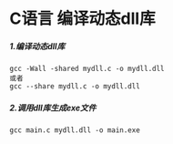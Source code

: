 # C语言 编译动态dll库

##### 1.编译动态dll库

	gcc -Wall -shared mydll.c -o mydll.dll
	或者
	gcc --share mydll.c -o mydll.dll
	
##### 2.调用dll库生成exe文件

	gcc main.c mydll.dll -o main.exe